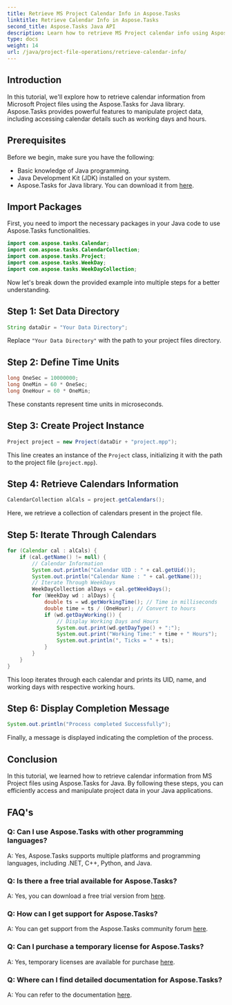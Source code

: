 ```yaml
---
title: Retrieve MS Project Calendar Info in Aspose.Tasks
linktitle: Retrieve Calendar Info in Aspose.Tasks
second_title: Aspose.Tasks Java API
description: Learn how to retrieve MS Project calendar info using Aspose.Tasks for Java. Step-by-step guide for accessing calendar details programmatically.
type: docs
weight: 14
url: /java/project-file-operations/retrieve-calendar-info/
---
```

## Introduction
In this tutorial, we'll explore how to retrieve calendar information from Microsoft Project files using the Aspose.Tasks for Java library. Aspose.Tasks provides powerful features to manipulate project data, including accessing calendar details such as working days and hours.
## Prerequisites
Before we begin, make sure you have the following:
- Basic knowledge of Java programming.
- Java Development Kit (JDK) installed on your system.
- Aspose.Tasks for Java library. You can download it from [here](https://releases.aspose.com/tasks/java/).
## Import Packages
First, you need to import the necessary packages in your Java code to use Aspose.Tasks functionalities.
```java
import com.aspose.tasks.Calendar;
import com.aspose.tasks.CalendarCollection;
import com.aspose.tasks.Project;
import com.aspose.tasks.WeekDay;
import com.aspose.tasks.WeekDayCollection;
```
Now let's break down the provided example into multiple steps for a better understanding.
## Step 1: Set Data Directory
```java
String dataDir = "Your Data Directory";
```
Replace `"Your Data Directory"` with the path to your project files directory.
## Step 2: Define Time Units
```java
long OneSec = 10000000;
long OneMin = 60 * OneSec;
long OneHour = 60 * OneMin;
```
These constants represent time units in microseconds.
## Step 3: Create Project Instance
```java
Project project = new Project(dataDir + "project.mpp");
```
This line creates an instance of the `Project` class, initializing it with the path to the project file (`project.mpp`).
## Step 4: Retrieve Calendars Information
```java
CalendarCollection alCals = project.getCalendars();
```
Here, we retrieve a collection of calendars present in the project file.
## Step 5: Iterate Through Calendars
```java
for (Calendar cal : alCals) {
    if (cal.getName() != null) {
        // Calendar Information
        System.out.println("Calendar UID : " + cal.getUid());
        System.out.println("Calendar Name : " + cal.getName());
        // Iterate Through WeekDays
        WeekDayCollection alDays = cal.getWeekDays();
        for (WeekDay wd : alDays) {
            double ts = wd.getWorkingTime(); // Time in milliseconds
            double time = ts / (OneHour); // Convert to hours
            if (wd.getDayWorking()) {
                // Display Working Days and Hours
                System.out.print(wd.getDayType() + ":");
                System.out.print("Working Time:" + time + " Hours");
                System.out.println(", Ticks = " + ts);
            }
        }
    }
}
```
This loop iterates through each calendar and prints its UID, name, and working days with respective working hours.
## Step 6: Display Completion Message
```java
System.out.println("Process completed Successfully");
```
Finally, a message is displayed indicating the completion of the process.
## Conclusion
In this tutorial, we learned how to retrieve calendar information from MS Project files using Aspose.Tasks for Java. By following these steps, you can efficiently access and manipulate project data in your Java applications.

## FAQ's
### Q: Can I use Aspose.Tasks with other programming languages?
A: Yes, Aspose.Tasks supports multiple platforms and programming languages, including .NET, C++, Python, and Java.
### Q: Is there a free trial available for Aspose.Tasks?
A: Yes, you can download a free trial version from [here](https://releases.aspose.com/).
### Q: How can I get support for Aspose.Tasks?
A: You can get support from the Aspose.Tasks community forum [here](https://forum.aspose.com/c/tasks/15).
### Q: Can I purchase a temporary license for Aspose.Tasks?
A: Yes, temporary licenses are available for purchase [here](https://purchase.aspose.com/temporary-license/).
### Q: Where can I find detailed documentation for Aspose.Tasks?
A: You can refer to the documentation [here](https://reference.aspose.com/tasks/java/).
